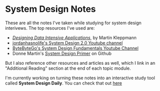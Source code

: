 # System Design Notes

These are all the notes I've taken while studying for system design interivews. The top resources I've used are:

- [_Designing Data Intensive Applications_](https://www.amazon.com/Designing-Data-Intensive-Applications-Reliable-Maintainable/dp/1449373321/ref=sr_1_1?keywords=designing+data+intensive+applications&link_code=qs&qid=1705798730&sr=8-1), by Martin Kleppmann
- [jordanhasnolife's System Design 2.0 Youtube channel](https://www.youtube.com/playlist?list=PLjTveVh7FakLdTmm42TMxbN8PvVn5g4KJ)
- [ByteByteGo's System Design Fundamentals Youtube Channel](https://www.youtube.com/watch?v=lX4CrbXMsNQ&list=PLCRMIe5FDPsd0gVs500xeOewfySTsmEjf)
- Donne Martin's [System Design Primer](https://github.com/donnemartin/system-design-primer) on Github

But I also reference other resources and articles as well, which I link in an "Additional Reading" section at the end of each topic module.

I'm currently working on turning these notes into an interactive study tool called **System Design Daily**. You can check that out [here](https://systemdesigndaily.com)
